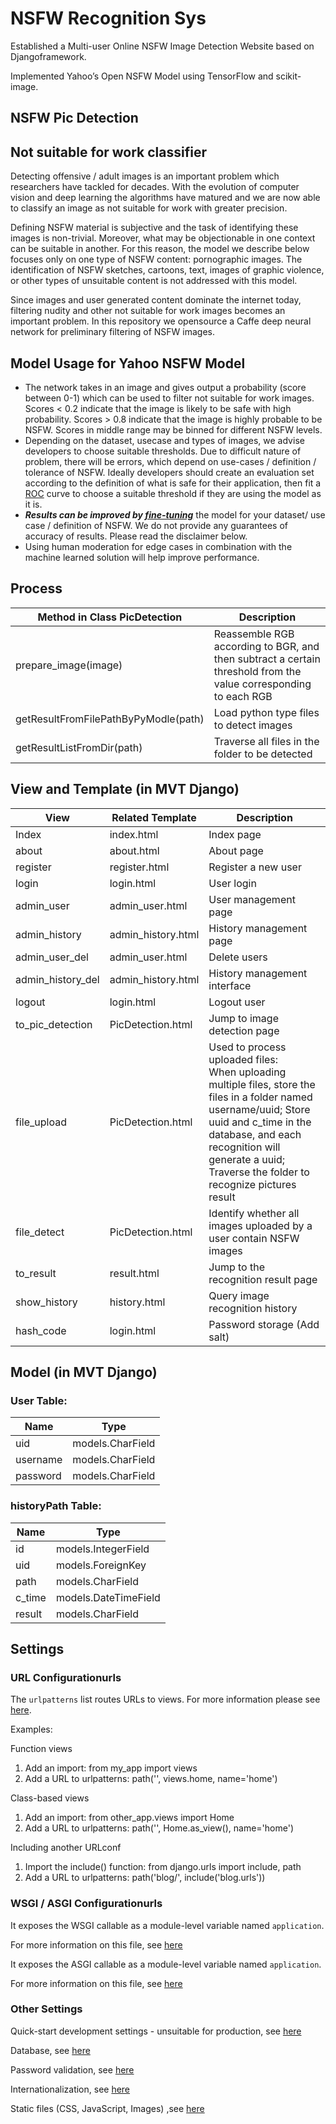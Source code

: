 # NSFW Recognition Sys

Established a Multi-user Online NSFW Image Detection Website based on Djangoframework. 

Implemented Yahoo’s Open NSFW Model using TensorFlow and scikit-image.

## NSFW Pic Detection

## Not suitable for work classifier

Detecting offensive / adult images is an important problem which researchers have tackled for decades. With the evolution of computer vision and deep learning the algorithms have matured and we are now able to classify an image as not suitable for work with greater precision.

Defining NSFW material is subjective and the task of identifying these images is non-trivial. Moreover, what may be objectionable in one context can be suitable in another. For this reason, the model we describe below focuses only on one type of NSFW content: pornographic images. The identification of NSFW sketches, cartoons, text, images of graphic violence, or other types of unsuitable content is not addressed with this model.

Since images and user generated content dominate the internet today, filtering nudity and other not suitable for work images becomes an important problem. In this repository we opensource a Caffe deep neural network for preliminary filtering of NSFW images.

## Model Usage for Yahoo NSFW Model

- The network takes in an image and gives output a probability (score between 0-1) which can be used to filter not suitable for work images. Scores < 0.2 indicate that the image is likely to be safe with high probability. Scores > 0.8 indicate that the image is highly probable to be NSFW. Scores in middle range may be binned for different NSFW levels.
- Depending on the dataset, usecase and types of images, we advise developers to choose suitable thresholds. Due to difficult nature of problem, there will be errors, which depend on use-cases / definition / tolerance of NSFW. Ideally developers should create an evaluation set according to the definition of what is safe for their application, then fit a [ROC](https://en.wikipedia.org/wiki/Receiver_operating_characteristic) curve to choose a suitable threshold if they are using the model as it is.
- ***Results can be improved by [fine-tuning](http://caffe.berkeleyvision.org/gathered/examples/finetune_flickr_style.html)*** the model for your dataset/ use case / definition of NSFW. We do not provide any guarantees of accuracy of results. Please read the disclaimer below.
- Using human moderation for edge cases in combination with the machine learned solution will help improve performance.

## Process

| Method in Class PicDetection         | Description                                                  |
| ------------------------------------ | ------------------------------------------------------------ |
| prepare_image(image)                 | Reassemble RGB according to BGR, and then subtract a certain threshold from the value corresponding to each RGB |
| getResultFromFilePathByPyModle(path) | Load python type files to detect images                      |
| getResultListFromDir(path)           | Traverse all files in the folder to be detected              |



## View and Template (in MVT Django)

| View              | Related Template   | Description                                                  |
| ----------------- | ------------------ | ------------------------------------------------------------ |
| Index             | index.html         | Index page                                                   |
| about             | about.html         | About page                                                   |
| register          | register.html      | Register a new user                                          |
| login             | login.html         | User login                                                   |
| admin_user        | admin_user.html    | User management page                                         |
| admin_history     | admin_history.html | History management page                                      |
| admin_user_del    | admin_user.html    | Delete users                                                 |
| admin_history_del | admin_history.html | History management interface                                 |
| logout            | login.html         | Logout user                                                  |
| to_pic_detection  | PicDetection.html  | Jump to image detection page                                 |
| file_upload       | PicDetection.html  | Used to process uploaded files: <br/>When uploading multiple files, store the files in a folder named username/uuid; Store uuid and c_time in the database, and each recognition will generate a uuid; Traverse the folder to recognize pictures result |
| file_detect       | PicDetection.html  | Identify whether all images uploaded by a user contain NSFW images |
| to_result         | result.html        | Jump to the recognition result page                          |
| show_history      | history.html       | Query image recognition history                              |
| hash_code         | login.html         | Password storage (Add salt)                                  |



## Model (in MVT Django)

### User Table:

| Name     | Type             |
| -------- | ---------------- |
| uid      | models.CharField |
| username | models.CharField |
| password | models.CharField |

### historyPath Table:

| Name   | Type                 |
| ------ | -------------------- |
| id     | models.IntegerField  |
| uid    | models.ForeignKey    |
| path   | models.CharField     |
| c_time | models.DateTimeField |
| result | models.CharField     |



## Settings

### URL Configurationurls	

The `urlpatterns` list routes URLs to views. For more information please see [here](https://docs.djangoproject.com/en/3.1/topics/http/urls/).

Examples:

Function views

1. Add an import:  from my_app import views
2. Add a URL to urlpatterns:  path('', views.home, name='home')

Class-based views

1. Add an import:  from other_app.views import Home
2. Add a URL to urlpatterns:  path('', Home.as_view(), name='home')

Including another URLconf

1. Import the include() function: from django.urls import include, path
2. Add a URL to urlpatterns:  path('blog/', include('blog.urls'))

### WSGI / ASGI Configurationurls

It exposes the WSGI callable as a module-level variable named ``application``.

For more information on this file, see [here](https://docs.djangoproject.com/en/3.1/howto/deployment/wsgi/)

It exposes the ASGI callable as a module-level variable named ``application``.

For more information on this file, see [here](https://docs.djangoproject.com/en/3.1/howto/deployment/asgi/)


### Other Settings

Quick-start development settings - unsuitable for production, see [here](https://docs.djangoproject.com/en/3.1/howto/deployment/checklist/)

Database, see [here](https://docs.djangoproject.com/en/3.1/ref/settings/#databases)

Password validation, see [here](https://docs.djangoproject.com/en/3.1/ref/settings/#auth-password-validators)

Internationalization, see [here](https://docs.djangoproject.com/en/3.1/topics/i18n/)

Static files (CSS, JavaScript, Images) ,see [here](https://docs.djangoproject.com/en/3.1/howto/static-files/)